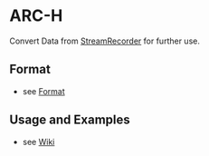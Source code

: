 # ARC-H

Convert Data from [StreamRecorder](https://github.com/microsoft/HoloLens2ForCV/tree/main/Samples/StreamRecorder) for further use.

## Format

- see [Format](./format.md)

## Usage and Examples

- see [Wiki](../../wikis/home)

